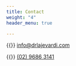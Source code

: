 ```yaml
---
title: Contact
weight: "4"
header_menu: true

---
```

{{<icon class="fa fa-envelope">}} [info@drlajevardi.com](mailto:info@drlajevardi.com)

{{<icon class="fa fa-phone">}} [(02) 9686 3141](tel:+61296863141)